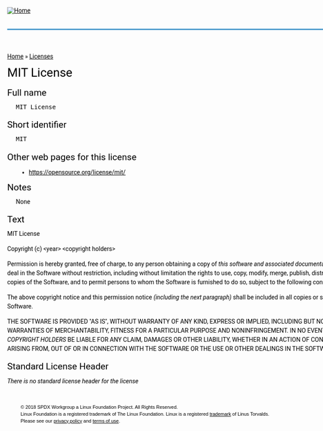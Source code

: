 <div id="lf-header" class="collaborative-projects" style="box-sizing: inherit; font-family: Helvetica, Arial, &quot;Lucida Grande&quot;, sans-serif; font-size: 14px; line-height: 16px; color: initial; clear: both; background: initial; text-decoration-color: initial;"><div class="gray-diagonal" style="box-sizing: inherit; min-height: 30px; background: url(&quot;../images/diagonal-white.png&quot;) initial; width: 927px; color: initial; text-decoration-color: initial;"><div id="lf-header" class="collaborative-projects" style="box-sizing: inherit; font-size: 14px; line-height: 16px; color: initial; clear: both; background: initial; text-decoration-color: initial;"><div class="gray-diagonal" style="box-sizing: inherit; min-height: 30px; background: url(&quot;../images/diagonal-white.png&quot;) initial; width: 927px; color: initial; text-decoration-color: initial;"><div class="container" style="box-sizing: inherit; margin: 0px auto; max-width: 1140px; position: relative; background-color: initial; color: initial; text-decoration-color: initial;"><a id="collaborative-projects-logo" href="http://collabprojects.linuxfoundation.org/" style="box-sizing: inherit; color: initial; text-decoration: underline initial; background: url(&quot;../images/lfcollabprojects_logo_color.png&quot;) left center / contain no-repeat initial; margin-top: 10px; margin-left: 10px; height: 14px; width: 382px; max-width: 382px; float: left; text-indent: -9000px;"><div id="lf-header" class="collaborative-projects" style="box-sizing: inherit; font-size: 14px; line-height: 16px; color: initial; clear: both; background: initial; text-indent: 0px; text-decoration-color: initial;"><div class="gray-diagonal" style="box-sizing: inherit; min-height: 30px; background: url(&quot;../images/diagonal-white.png&quot;) initial; width: 927px; color: initial; text-decoration-color: initial;"><div class="container" style="box-sizing: inherit; margin: 0px auto; max-width: 1140px; position: relative; background-color: initial; color: initial; text-decoration-color: initial;"><a id="collaborative-projects-logo" href="http://collabprojects.linuxfoundation.org/" style="box-sizing: inherit; color: initial; text-decoration: underline initial; background: url(&quot;../images/lfcollabprojects_logo_color.png&quot;) left center / contain no-repeat initial; margin-top: 10px; margin-left: 10px; height: 14px; width: 382px; max-width: 382px; float: left; text-indent: -9000px;"><div id="lf-header" class="collaborative-projects" style="box-sizing: inherit; font-size: 14px; line-height: 16px; color: initial; clear: both; background: initial; text-indent: 0px; text-decoration-color: initial;"><div class="gray-diagonal" style="box-sizing: inherit; min-height: 30px; background: url(&quot;../images/diagonal-white.png&quot;) initial; width: 927px; color: initial; text-decoration-color: initial;"><div class="container" style="box-sizing: inherit; margin: 0px auto; max-width: 1140px; position: relative; background-color: initial; color: initial; text-decoration-color: initial;"><a id="collaborative-projects-logo" href="http://collabprojects.linuxfoundation.org/" style="box-sizing: inherit; color: initial; text-decoration: underline initial; background: url(&quot;../images/lfcollabprojects_logo_color.png&quot;) left center / contain no-repeat initial; margin-top: 10px; margin-left: 10px; height: 14px; width: 382px; max-width: 382px; float: left; text-indent: -9000px;">Linux Foundation Collaborative Projects</a></div></div></div><div id="header" style="box-sizing: inherit; margin: 0px auto; float: none; clear: both; border-bottom: 3px solid rgb(69, 151, 203); background: initial; padding-bottom: 50px; font-family: Roboto, &quot;Helvetica Neue&quot;, Helvetica, Arial, sans-serif; font-size: 14px; text-indent: 0px; color: initial; text-decoration-color: initial;"><div id="header-inner" style="box-sizing: inherit; max-width: 1140px; margin: 0px auto; background-color: initial; color: initial; text-decoration-color: initial;"><a href="https://spdx.org/" title="Home" rel="home" id="logo" style="box-sizing: inherit; color: initial; text-decoration: underline initial; background: initial; display: block; width: 377.078px; float: left; margin-right: 15.7031px;"><img src="https://spdx.org/sites/cpstandard/files/logo_spdx_250.png" alt="Home" style="box-sizing: inherit; max-width: 100%; height: auto; border-width: 0px; border-style: initial; vertical-align: middle; background-color: initial; color: initial; text-decoration-color: initial;"></a></div></div><div id="highlighted" style="box-sizing: inherit; margin: 0px auto; float: none; max-width: 1140px; font-family: Roboto, &quot;Helvetica Neue&quot;, Helvetica, Arial, sans-serif; font-size: 14px; text-indent: 0px; background-color: initial; color: initial; text-decoration-color: initial;"><div class="region region-highlighted" style="box-sizing: inherit; background-color: initial; color: initial; text-decoration-color: initial;"></div></div><div id="page" class="page" style="box-sizing: inherit; color: initial; background: initial; max-width: 1140px; margin-left: auto; margin-right: auto; padding-top: 2em; font-family: Roboto, &quot;Helvetica Neue&quot;, Helvetica, Arial, sans-serif; font-size: 14px; text-indent: 0px; text-decoration-color: initial;"><div class="breadcrumb" style="box-sizing: inherit; clear: both; margin-top: 25px; background-color: initial; color: initial; text-decoration-color: initial;"><a href="https://spdx.org/" style="box-sizing: inherit; color: initial; text-decoration: underline initial; background: initial;">Home</a>&nbsp;»&nbsp;<a href="https://spdx.org/licenses" style="box-sizing: inherit; color: initial; text-decoration: underline initial; background: initial;">Licenses</a></div><h1 property="dc:title" style="box-sizing: inherit; font-size: 2em; margin: 0.25em 0px; font-weight: 400; color: initial; line-height: 1.125em; padding: 0.25em 0px; background-color: initial; text-decoration-color: initial;">MIT License</h1><h2 style="box-sizing: inherit; font-weight: 400; color: initial; line-height: 1.125em; padding: 0.25em 0px; margin: 0.25em 0px; font-size: 1.5em; background-color: initial; text-decoration-color: initial;">Full name</h2><p style="box-sizing: inherit; line-height: 1.5; margin: 0px 0px 1em 20px; word-break: normal; background-color: initial; color: initial; text-decoration-color: initial;"><code property="spdx:name" style="box-sizing: inherit; font-family: monospace, monospace; font-size: 1em; background-color: initial; color: initial; text-decoration-color: initial;">MIT License</code></p><h2 style="box-sizing: inherit; font-weight: 400; color: initial; line-height: 1.125em; padding: 0.25em 0px; margin: 0.25em 0px; font-size: 1.5em; background-color: initial; text-decoration-color: initial;">Short identifier</h2><p style="box-sizing: inherit; line-height: 1.5; margin: 0px 0px 1em 20px; word-break: normal; background-color: initial; color: initial; text-decoration-color: initial;"><code property="spdx:licenseId" style="box-sizing: inherit; font-family: monospace, monospace; font-size: 1em; background-color: initial; color: initial; text-decoration-color: initial;">MIT</code></p><h2 style="box-sizing: inherit; font-weight: 400; color: initial; line-height: 1.125em; padding: 0.25em 0px; margin: 0.25em 0px; font-size: 1.5em; background-color: initial; text-decoration-color: initial;">Other web pages for this license</h2><div style="box-sizing: inherit; margin-left: 20px; background-color: initial; color: initial; text-decoration-color: initial;"><ul style="box-sizing: inherit; padding-left: 30px; margin: 10px 0px; background-color: initial; color: initial; text-decoration-color: initial;"><li style="box-sizing: inherit; margin: 10px 0px; background-color: initial; color: initial; text-decoration-color: initial;"><a href="https://opensource.org/license/mit/" rel="rdfs:seeAlso" isvalid="true" islive="true" iswaybacklink="false" match="false" timestamp="2024-05-22T17:31:38Z" style="box-sizing: inherit; color: initial; text-decoration: underline initial; background: initial;">https://opensource.org/license/mit/</a></li></ul></div><h2 id="notes" style="box-sizing: inherit; font-weight: 400; color: initial; line-height: 1.125em; padding: 0.25em 0px; margin: 0.25em 0px; font-size: 1.5em; background-color: initial; text-decoration-color: initial;">Notes</h2><p style="box-sizing: inherit; line-height: 1.5; margin: 0px 0px 1em 20px; word-break: normal; background-color: initial; color: initial; text-decoration-color: initial;">None</p><h2 id="licenseText" style="box-sizing: inherit; font-weight: 400; color: initial; line-height: 1.125em; padding: 0.25em 0px; margin: 0.25em 0px; font-size: 1.5em; background-color: initial; text-decoration-color: initial;">Text</h2><div property="spdx:licenseText" class="license-text" style="box-sizing: inherit; background-color: initial; color: initial; text-decoration-color: initial;"><div class="optional-license-text" style="box-sizing: inherit; color: initial; background-color: initial; text-decoration-color: initial;"><p style="box-sizing: inherit; line-height: 1.5; margin: 0px 0px 1em; word-break: normal; background-color: initial; color: initial; text-decoration-color: initial;">MIT License</p></div><div class="replaceable-license-text" style="box-sizing: inherit; color: initial; background-color: initial; text-decoration-color: initial;"><p style="box-sizing: inherit; line-height: 1.5; margin: 0px 0px 1em; word-break: normal; background-color: initial; color: initial; text-decoration-color: initial;">Copyright (c) &lt;year&gt; &lt;copyright holders&gt;</p></div><p style="box-sizing: inherit; line-height: 1.5; margin: 0px 0px 1em; word-break: normal; background-color: initial; color: initial; text-decoration-color: initial;">Permission is hereby granted, free of charge, to any person obtaining a copy of&nbsp;<var class="replaceable-license-text" style="box-sizing: inherit; color: initial; background-color: initial; text-decoration-color: initial;">this software and associated documentation files</var>&nbsp;(the "Software"), to deal in the Software without restriction, including without limitation the rights to use, copy, modify, merge, publish, distribute, sublicense, and/or sell copies of the Software, and to permit persons to whom the Software is furnished to do so, subject to the following conditions:</p><p style="box-sizing: inherit; line-height: 1.5; margin: 0px 0px 1em; word-break: normal; background-color: initial; color: initial; text-decoration-color: initial;">The above copyright notice and this permission notice&nbsp;<var class="optional-license-text" style="box-sizing: inherit; color: initial; background-color: initial; text-decoration-color: initial;">(including the next paragraph)</var>&nbsp;shall be included in all copies or substantial portions of the Software.</p><p style="box-sizing: inherit; line-height: 1.5; margin: 0px 0px 1em; word-break: normal; background-color: initial; color: initial; text-decoration-color: initial;">THE SOFTWARE IS PROVIDED "AS IS", WITHOUT WARRANTY OF ANY KIND, EXPRESS OR IMPLIED, INCLUDING BUT NOT LIMITED TO THE WARRANTIES OF MERCHANTABILITY, FITNESS FOR A PARTICULAR PURPOSE AND NONINFRINGEMENT. IN NO EVENT SHALL&nbsp;<var class="replaceable-license-text" style="box-sizing: inherit; color: initial; background-color: initial; text-decoration-color: initial;">THE AUTHORS OR COPYRIGHT HOLDERS</var>&nbsp;BE LIABLE FOR ANY CLAIM, DAMAGES OR OTHER LIABILITY, WHETHER IN AN ACTION OF CONTRACT, TORT OR OTHERWISE, ARISING FROM, OUT OF OR IN CONNECTION WITH THE SOFTWARE OR THE USE OR OTHER DEALINGS IN THE SOFTWARE.</p></div><h2 id="licenseHeader" style="box-sizing: inherit; font-weight: 400; color: initial; line-height: 1.125em; padding: 0.25em 0px; margin: 0.25em 0px; font-size: 1.5em; background-color: initial; text-decoration-color: initial;">Standard License Header</h2><div property="spdx:standardLicenseHeader" class="license-text" style="box-sizing: inherit; background-color: initial; color: initial; text-decoration-color: initial;"><p style="box-sizing: inherit; line-height: 1.5; margin: 0px 0px 1em; word-break: normal; font-style: italic; background-color: initial; color: initial; text-decoration-color: initial;">There is no standard license header for the license</p></div></div><div class="collaborative-projects" style="box-sizing: inherit; font-size: 14px; line-height: 16px; color: initial; clear: both; background: initial; text-indent: 0px; text-decoration-color: initial;"><div class="gray-diagonal" style="box-sizing: inherit; min-height: 30px; background: url(&quot;../images/diagonal-white.png&quot;) initial; width: 927px; color: initial; text-decoration-color: initial;"><div class="container" style="box-sizing: inherit; margin: 0px auto; max-width: 1140px; position: relative; background-color: initial; color: initial; text-decoration-color: initial;"><div id="footer-copyright" style="box-sizing: inherit; padding: 16px 1.5em; margin-top: 25px; background-color: initial; color: initial; text-decoration-color: initial;"><p style="box-sizing: inherit; line-height: 16px; margin: 0px; word-break: normal; padding-left: 10px; font-size: 11px; background-color: initial; color: initial; text-decoration-color: initial;">© 2018 SPDX Workgroup a Linux Foundation Project. All Rights Reserved.</p><p style="box-sizing: inherit; line-height: 16px; margin: 0px; word-break: normal; padding-left: 10px; font-size: 11px; background-color: initial; color: initial; text-decoration-color: initial;">Linux Foundation is a registered trademark of The Linux Foundation. Linux is a registered&nbsp;<a href="http://www.linuxfoundation.org/programs/legal/trademark" title="Linux Mark Institute" style="box-sizing: inherit; color: initial; text-decoration: underline initial; background: initial;">trademark</a>&nbsp;of Linus Torvalds.</p><p style="box-sizing: inherit; line-height: 16px; margin: 0px; word-break: normal; padding-left: 10px; font-size: 11px; background-color: initial; color: initial; text-decoration-color: initial;">Please see our&nbsp;<a href="http://www.linuxfoundation.org/privacy" style="box-sizing: inherit; color: initial; text-decoration: underline initial; background: initial;">privacy policy</a>&nbsp;and&nbsp;<a href="http://www.linuxfoundation.org/terms" style="box-sizing: inherit; color: initial; text-decoration: underline initial; background: initial;">terms of use</a>.</p></div></div></div></div><div id="top-page-link" style="box-sizing: inherit; position: fixed; bottom: 5px; right: 10px; font-size: 2em; width: 24px; z-index: 1; font-family: Roboto, &quot;Helvetica Neue&quot;, Helvetica, Arial, sans-serif; text-indent: 0px; background-color: initial; color: initial; text-decoration-color: initial;"><a href="https://spdx.org/licenses/MIT.html#" style="box-sizing: inherit; color: initial; text-decoration: underline initial; background: initial;"><span class="fa fa-arrow-circle-up" style="box-sizing: inherit; display: inline-block; font-family: FontAwesome; line-height: 1; -webkit-font-smoothing: antialiased; background-color: initial; color: initial; text-decoration-color: initial;"></span><span style="box-sizing: inherit; overflow: hidden; text-indent: -9000px; display: block; background-color: initial; color: initial; text-decoration-color: initial;">top of page</span></a></div></a></div></div></div></a></div></div></div></div></div>
